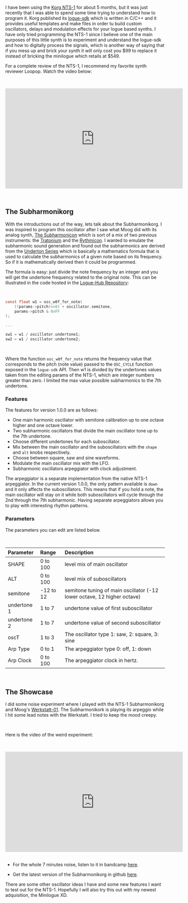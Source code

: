 <!--
.. title: Subharmonikorg: Subharmonic Oscillators for the Korg NTS-1
.. slug: subharmonikorg-subharmonic-oscillators-for-the-korg-nts-1
.. date: 2021-04-04 18:21:00 UTC-05:00
.. tags: nts-1, korg, logue sdk, synths
.. category: music programming
.. link: 
.. description: 
.. type: text
-->

I have been using the [Korg NTS-1](https://www.korg.com/us/products/dj/nts_1/) for about 5 months, but it was just 
recently that I was able to spend some time trying to understand how to program it. Korg published its [logue-sdk](https://korginc.github.io/logue-sdk/)
which is written in C/C++ and it provides useful templates and make files in order tu build custom oscillators, delays 
and modulation effects for your logue based synths. I have only tried programming the NTS-1 since I believe one of the
main purposes of this little synth is to experiment and understand the logue-sdk and how to digitally process the 
signals, which is another way of saying that if you mess up and brick your synth it will only cost you $99 to replace
it instead of bricking the minilogue which retails at $549. 

For a complete review of the NTS-1, I recommend my favorite synth reviewer Loopop. Watch the video below:

&nbsp;
<iframe width="560" height="315" src="https://www.youtube.com/embed/Vhonu-rM0B0" title="YouTube video player" frameborder="0" allow="accelerometer; autoplay; clipboard-write; encrypted-media; gyroscope; picture-in-picture" allowfullscreen></iframe>

&nbsp;
## The Subharmonikorg

With the introductions out of the way, lets talk about the Subharmonikorg. I was inspired to program this oscillator
after I saw what Moog did with its analog synth, [The Subharmonicon](https://www.youtube.com/watch?v=ns0Zu5HjShY) which
is sort of a mix of two previous instruments: the [Tratonium](http://www.analogue.org/network/traut_e.htm) and the
[Rythmicon](https://en.wikipedia.org/wiki/Rhythmicon). I wanted to emulate the subharmonic sound generation and found
out the subharmonics are derived from the [Underton Series](https://en.wikipedia.org/wiki/Undertone_series) which is 
basically a mathematics formula that is used to calculate the subharmonics of a given note based on its frequency. So if 
it is mathematically derived then it could be programmed.

The formula is easy: just divide the note frequency by an integer and you will get the undertone frequency related
to the original note. This can be illustrated in the code hosted in the [Logue-Hub Repository](https://github.com/leandrob13/logue-hub/blob/master/src/nts-1/osc/subh/subh.cpp#L72):

&nbsp;

```c
const float w1 = osc_w0f_for_note(
    ((params->pitch)>>8) + oscillator.semitone, 
    params->pitch & 0xFF
);

...

sw1 = w1 / oscillator.undertone1;
sw2 = w1 / oscillator.undertone2;
```

&nbsp;

Where the function `osc_w0f_for_note` returns the frequency value that corresponds to the pitch (note value) passed to the
`OSC_CYCLE` function exposed in the `logue-sdk` API. Then w1 is divided by the undertones values taken from the editing
params of the NTS-1, which are integer numbers greater than zero. I limited the max value possible subharmonics to the 
7th undertone.

### Features

The features for version 1.0.0 are as follows:

- One main harmonic oscillator with semitone calibration up to one octave higher and one octave lower.
- Two subharmonic oscillators that divide the main oscillator tone up to the 7th undertone.
- Choose different undertones for each suboscillator.
- Mix between the main oscillator and the suboscillators with the `shape` and `alt` knobs respectively.
- Choose between square, saw and sine waveforms.
- Modulate the main oscillator mix with the LFO.
- Subharmonic oscillators arpeggiator with clock adjustment.

The arpeggiator is a separate implementation from the native NTS-1 arpeggiator. In the current version 1.0.0, the only 
pattern available is `down` and it only affects the suboscillators. This means that if you hold a note, the main
oscillator will stay on it while both suboscillators will cycle through the 2nd through the 7th subharmonic. Having
separate arpeggiators allows you to play with interesting rhythm patterns. 

### Parameters

The parameters you can edit are listed below.

&nbsp; 

| Parameter    | Range      | Description                                                            |
| :------------| :----------| :----------------------------------------------------------------------|
| SHAPE        | 0 to 100   | level mix of main oscillator                                           |
| ALT          | 0 to 100   | level mix of suboscillators                                            |
| semitone     | -12 to 12  | semitone tuning of main oscillator (-12 lower octave, 12 higher octave)|
| undertone 1  | 1 to 7     | undertone value of first suboscillator                                 |
| undertone 2  | 1 to 7     | undertone value of second suboscillator                                |
| oscT         | 1 to  3    | The oscillator type 1: saw, 2: square, 3: sine                         |
| Arp Type     | 0 to  1    | The arpeggiator type 0: off, 1: down                                   |
| Arp Clock    | 0 to  100  | The arpeggiator clock in hertz.                                        |

&nbsp;
## The Showcase

I did some noise experiment where I played with the NTS-1 Subharmonikorg and Moog's [Werkstatt-01](https://www.moogmusic.com/products/werkstatt-01-cv-expander).
The Subharmonikork is playing its arpeggio while I hit some lead notes with the Werkstatt. I tried to keep the mood creepy.

&nbsp;

Here is the video of the weird experiment:

&nbsp;

<iframe width="560" height="315" src="https://www.youtube.com/embed/ZgSYehljJU8" title="YouTube video player" frameborder="0" allow="accelerometer; autoplay; clipboard-write; encrypted-media; gyroscope; picture-in-picture" allowfullscreen></iframe>
&nbsp;

- For the whole 7 minutes noise, listen to it in bandcamp [here](https://leandrob.bandcamp.com/track/tormentor).

- Get the latest version of the Subharmonikorg in github [here](https://github.com/leandrob13/logue-hub/tree/master/oscillators/nts-1). 

There are some other oscillator ideas I have and some new features I want to test out for the NTS-1. Hopefully I will
also try this out with my newest adquisition, the Minilogue XD.

